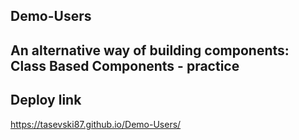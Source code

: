 ## Demo-Users
 
 ## An alternative way of building components: Class Based Components - practice
 
 
 ## Deploy link 
 https://tasevski87.github.io/Demo-Users/
